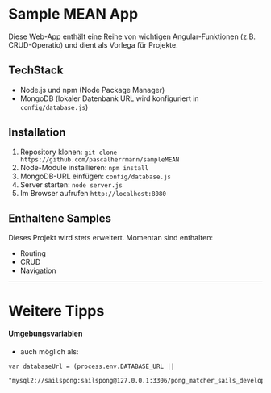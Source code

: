 # Sample MEAN App

Diese Web-App enthält eine Reihe von wichtigen Angular-Funktionen (z.B. CRUD-Operatio) und dient als Vorlega für Projekte.

## TechStack

- Node.js und npm (Node Package Manager)
- MongoDB (lokaler Datenbank URL wird konfiguriert in `config/database.js`)

## Installation

1. Repository klonen: `git clone https://github.com/pascalherrmann/sampleMEAN`
2. Node-Module installieren: `npm install`
3. MongoDB-URL einfügen: `config/database.js`
3. Server starten: `node server.js`
4. Im Browser aufrufen `http://localhost:8080`

## Enthaltene Samples

Dieses Projekt wird stets erweitert. Momentan sind enthalten:
- Routing
- CRUD
- Navigation



___
# Weitere Tipps
#### Umgebungsvariablen
* auch möglich als:
```
var databaseUrl = (process.env.DATABASE_URL ||
    "mysql2://sailspong:sailspong@127.0.0.1:3306/pong_matcher_sails_development")
```
